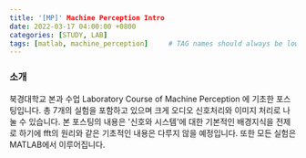 ```yaml
---
title: '[MP]' Machine Perception Intro
date: 2022-03-17 04:00:00 +0800
categories: [STUDY, LAB]
tags: [matlab, machine_perception]     # TAG names should always be lowercase
---
```


### 소개
북경대학교 본과 수업 Laboratory Course of Machine Perception 에 기초한 포스팅입니다. 총 7개의 실험을 포함하고 있으며 크게 오디오 신호처리와 이미지 처리로 나눌 수 있습니다. 
본 포스팅의 내용은 '신호와 시스템'에 대한 기본적인 배경지식을 전제로 하기에 fft의 원리와 같은 기초적인 내용은 다루지 않을 예정입니다.
또한 모든 실험은 MATLAB에서 이루어집니다. 

